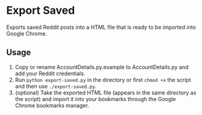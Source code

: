 # Export Saved
Exports saved Reddit posts into a HTML file that is ready to be imported into Google Chrome.

## Usage
1. Copy or rename AccountDetails.py.example to AccountDetails.py and add your Reddit credentials.
2. Run `python export-saved.py` in the directory or first `chmod +x` the script and then use `./export-saved.py`.
3. (optional) Take the exported HTML file (appears in the same directory as the script) and import it into your bookmarks through the Google Chrome bookmarks manager.